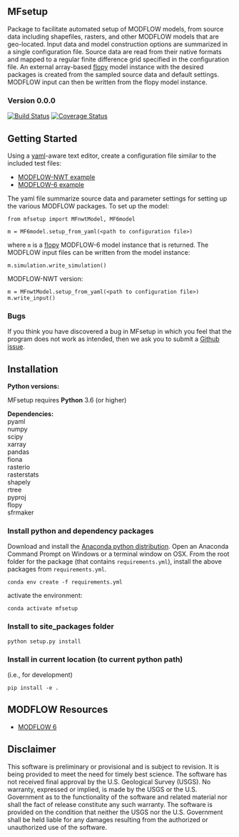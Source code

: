 
MFsetup
-----------------------------------------------
Package to facilitate automated setup of MODFLOW models, from source data including shapefiles, rasters, and other MODFLOW models that are geo-located. Input data and model construction options are summarized in a single configuration file. Source data are read from their native formats and mapped to a regular finite difference grid specified in the configuration file. An external array-based [flopy](https://github.com/modflowpy/flopy) model instance with the desired packages is created from the sampled source data and default settings. MODFLOW input can then be written from the flopy model instance.


### Version 0.0.0
[![Build Status](https://travis-ci.org/aleaf/MFsetup.svg?branch=master)](https://travis-ci.org/aleaf/MFsetup)
[![Coverage Status](https://codecov.io/github/aleaf/MFsetup/coverage.svg?branch=master)](https://codecov.io/github/aleaf/MFsetup/coverage.svg?branch=master)





Getting Started
-----------------------------------------------

Using a [yaml](https://en.wikipedia.org/wiki/YAML)-aware text editor, create a configuration file similar to the included test files:

* [MODFLOW-NWT example](https://github.com/aleaf/MFsetup/blob/master/mfsetup/tests/data/mfnwt_inset_test.yml)
* [MODFLOW-6 example](https://github.com/aleaf/MFsetup/blob/master/mfsetup/tests/data/shellmound.yml)

The yaml file summarize source data and parameter settings for setting up the various MODFLOW packages. To set up the model:

```
from mfsetup import MFnwtModel, MF6model

m = MF6model.setup_from_yaml(<path to configuration file>)
```
where `m` is a [flopy](https://github.com/modflowpy/flopy) MODFLOW-6 model instance that is returned. The MODFLOW input files can be written from the model instance:

```
m.simulation.write_simulation()
```

MODFLOW-NWT version:

```
m = MFnwtModel.setup_from_yaml(<path to configuration file>)
m.write_input()
```


### Bugs

If you think you have discovered a bug in MFsetup in which you feel that the program does not work as intended, then we ask you to submit a [Github issue](https://github.com/aleaf/mfsetup/labels/bug).


Installation
-----------------------------------------------

**Python versions:**

MFsetup requires **Python** 3.6 (or higher)

**Dependencies:**  
pyaml  
numpy   
scipy  
xarray  
pandas  
fiona  
rasterio  
rasterstats  
shapely  
rtree  
pyproj  
flopy   
sfrmaker

### Install python and dependency packages
Download and install the [Anaconda python distribution](https://www.anaconda.com/distribution/).
Open an Anaconda Command Prompt on Windows or a terminal window on OSX.
From the root folder for the package (that contains `requirements.yml`), install the above packages from `requirements.yml`.

```
conda env create -f requirements.yml
```
activate the environment:

```
conda activate mfsetup
```

### Install to site_packages folder
```
python setup.py install
```
### Install in current location (to current python path)
(i.e., for development)  

```  
pip install -e .
```



MODFLOW Resources
-----------------------------------------------

+ [MODFLOW 6](https://www.usgs.gov/software/modflow-6-usgs-modular-hydrologic-model)



Disclaimer
----------

This software is preliminary or provisional and is subject to revision. It is
being provided to meet the need for timely best science. The software has not
received final approval by the U.S. Geological Survey (USGS). No warranty,
expressed or implied, is made by the USGS or the U.S. Government as to the
functionality of the software and related material nor shall the fact of release
constitute any such warranty. The software is provided on the condition that
neither the USGS nor the U.S. Government shall be held liable for any damages
resulting from the authorized or unauthorized use of the software.

